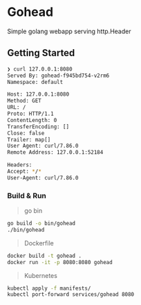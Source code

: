# Gohead

Simple golang webapp serving http.Header

## Getting Started

```sh
❯ curl 127.0.0.1:8080
Served By: gohead-f945bd754-v2rm6
Namespace: default

Host: 127.0.0.1:8080
Method: GET
URL: /
Proto: HTTP/1.1
ContentLength: 0
TransferEncoding: []
Close: false
Trailer: map[]
User Agent: curl/7.86.0
Remote Address: 127.0.0.1:52184

Headers:
Accept: */*
User-Agent: curl/7.86.0
```

### Build & Run

> go bin

```sh
go build -o bin/gohead
./bin/gohead
```

> Dockerfile

```sh
docker build -t gohead .
docker run -it -p 8080:8080 gohead
```

> Kubernetes

```sh
kubectl apply -f manifests/
kubectl port-forward services/gohead 8080
```
